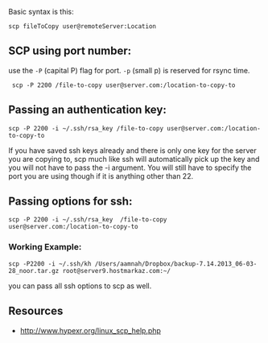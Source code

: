 Basic syntax is this:

    scp fileToCopy user@remoteServer:Location

## SCP using port number:
use the `-P` (capital P) flag for port. `-p` (small p) is reserved for rsync time.

     scp -P 2200 /file-to-copy user@server.com:/location-to-copy-to

## Passing an authentication key:

    scp -P 2200 -i ~/.ssh/rsa_key /file-to-copy user@server.com:/location-to-copy-to

If you have saved ssh keys already and there is only one key for the server you are copying to, scp much like ssh will automatically pick up the key and you will not have to pass the -i argument. You will still have to specify the port you are using though if it is anything other than 22.

## Passing options for ssh:

    scp -P 2200 -i ~/.ssh/rsa_key  /file-to-copy user@server.com:/location-to-copy-to

### Working Example:

    scp -P2200 -i ~/.ssh/kh /Users/aamnah/Dropbox/backup-7.14.2013_06-03-28_noor.tar.gz root@server9.hostmarkaz.com:~/

you can pass all ssh options to scp as well.

Resources
---
- http://www.hypexr.org/linux_scp_help.php